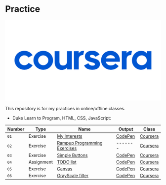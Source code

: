 # Practice

![header](media/pic01.png)

This repository is for my practices in online/offline classes.

- Duke Learn to Program, HTML, CSS, JavaScript:

| Number | Type       | Name                                                            | Output                                                           | Class                                                                        |
| ------ | ---------- | --------------------------------------------------------------- | ---------------------------------------------------------------- | ---------------------------------------------------------------------------- |
| `01`   | Exercise   | [My Interests](coursera/DukeLearnToPragram/MyInterests)         | [CodePen](https://codepen.io/mahdidavoodi-the-vuer/full/rNpBEyE) | [Coursera](https://www.coursera.org/learn/duke-programming-web/home/welcome) |
| `02`   | Exercise   | [Rampup Programming Exercises](coursera/DukeLearnToPragram/RPE) | -------                                                          | [Coursera](https://www.coursera.org/learn/duke-programming-web/home/welcome) |
| `03`   | Exercise   | [Simple Buttons](coursera/DukeLearnToPragram/SimpleButtons)     | [CodePen](https://codepen.io/mahdidavoodi-the-vuer/full/NWXgZwR) | [Coursera](https://www.coursera.org/learn/duke-programming-web/home/welcome) |
| `04`   | Assignment | [TODO list](coursera/DukeLearnToPragram/TodoList)               | [CodePen](https://codepen.io/mahdidavoodi-the-vuer/full/dyJVVmW) | [Coursera](https://www.coursera.org/learn/duke-programming-web/home/welcome) |
| `05`   | Exercise   | [Canvas](coursera/DukeLearnToPragram/Canvas)                    | [CodePen](https://codepen.io/mahdidavoodi-the-vuer/full/bGaYKYv) | [Coursera](https://www.coursera.org/learn/duke-programming-web/home/welcome) |
| `06`   | Exercise   | [GrayScale filter](coursera/DukeLearnToPragram/GrayScaleFilter) | [CodePen](https://codepen.io/mahdidavoodi-the-vuer/full/NWXELEj) | [Coursera](https://www.coursera.org/learn/duke-programming-web/home/welcome) |
